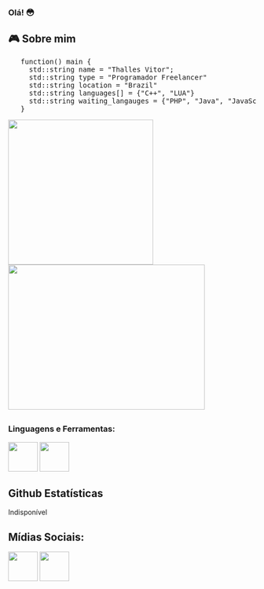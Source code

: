 <h3> Olá! 😳
  <h2> 🎮 Sobre mim</h2>
 
<pre>
   function() main {
     std::string name = "Thalles Vitor";
     std::string type = "Programador Freelancer"
     std::string location = "Brazil"
     std::string languages[] = {"C++", "LUA"}
     std::string waiting_langauges = {"PHP", "Java", "JavaScript", "C#"}
   }
</pre>
  
<div style="display:inline-block;">
<img height="295em" src="https://images-wixmp-ed30a86b8c4ca887773594c2.wixmp.com/f/826473e0-144a-4dad-b056-aae159be86f1/d7v0rde-859ff8e2-e947-4777-9c18-c2957643e8e2.gif?token=eyJ0eXAiOiJKV1QiLCJhbGciOiJIUzI1NiJ9.eyJzdWIiOiJ1cm46YXBwOjdlMGQxODg5ODIyNjQzNzNhNWYwZDQxNWVhMGQyNmUwIiwiaXNzIjoidXJuOmFwcDo3ZTBkMTg4OTgyMjY0MzczYTVmMGQ0MTVlYTBkMjZlMCIsIm9iaiI6W1t7InBhdGgiOiJcL2ZcLzgyNjQ3M2UwLTE0NGEtNGRhZC1iMDU2LWFhZTE1OWJlODZmMVwvZDd2MHJkZS04NTlmZjhlMi1lOTQ3LTQ3NzctOWMxOC1jMjk1NzY0M2U4ZTIuZ2lmIn1dXSwiYXVkIjpbInVybjpzZXJ2aWNlOmZpbGUuZG93bmxvYWQiXX0.8UQAQKDpgOKFd7E4RvABgqBet-3G4PY1rvQojKhwUAE">
  
<img height="295em" width="400px" src="https://64.media.tumblr.com/2de3e0b0f051c4ba33cd375999704ded/tumblr_ohdrson2l91vlaq4no1_500.gifv">
</div>

<h2></h2>
<h3>Linguagens e Ferramentas:
</h3>
  
<div style="display:inline-block;">
   <img height="60em" src="https://user-images.githubusercontent.com/42747200/46140125-da084900-c26d-11e8-8ea7-c45ae6306309.png">
   <img height="60em" src="https://upload.wikimedia.org/wikipedia/commons/thumb/c/cf/Lua-Logo.svg/1200px-Lua-Logo.svg.png">
</div>
<h2>
  Github Estatísticas
</h2>
  Indisponível
<h2>Mídias Sociais:</h2>
  <div style="display:inline-block;">
   <a href="https://www.facebook.com/renyzinthalles/"><img height="60em" src="https://cdn.icon-icons.com/icons2/2429/PNG/512/facebook_logo_icon_147291.png"></a>
   <a href="https://twitter.com/Renyzin"><img height="60em" src="https://www.freeiconspng.com/thumbs/logo-twitter-png/blue-logo-twitter-birds-emblem-3.png"></a>
</div>
  
